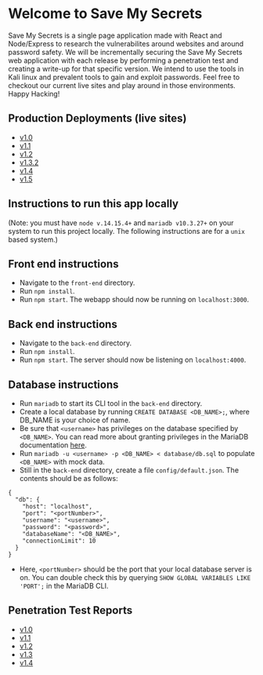 # Welcome to Save My Secrets

Save My Secrets is a single page application made with React and Node/Express to research the vulnerabilites around websites and around password safety. We will be incrementally securing the Save My Secrets web application with each release by performing a penetration test and creating a write-up for that specific version. We intend to use the tools in Kali linux and prevalent tools to gain and exploit passwords. Feel free to checkout our current live sites and play around in those environments. Happy Hacking!

## Production Deployments (live sites)

- [v1.0](http://35.224.40.226:5000/#/)
- [v1.1](http://35.225.223.58:5000/#/)
- [v1.2](http://34.122.111.35:5000/#/)
- [v1.3.2](http://35.224.60.191:5000/#/)
- [v1.4](http://34.122.127.218:5000/#/)
- [v1.5](http://35.225.200.240:5000/#/)

## Instructions to run this app locally

(Note: you must have `node v.14.15.4+` and `mariadb v10.3.27+` on your system to run this project locally. The following instructions are for a `unix` based system.)

## Front end instructions

- Navigate to the `front-end` directory.
- Run `npm install`.
- Run `npm start`. The webapp should now be running on `localhost:3000`.

## Back end instructions

- Navigate to the `back-end` directory.
- Run `npm install`.
- Run `npm start`. The server should now be listening on `localhost:4000`.

## Database instructions

- Run `mariadb` to start its CLI tool in the `back-end` directory.
- Create a local database by running `CREATE DATABASE <DB_NAME>;`, where DB_NAME is your choice of name.
- Be sure that `<username>` has privileges on the database specified by `<DB_NAME>`. You can read more about granting privileges in the MariaDB documentation [here](https://mariadb.com/kb/en/grant/).
- Run `mariadb -u <username> -p <DB_NAME> < database/db.sql` to populate `<DB_NAME>` with mock data.
- Still in the `back-end` directory, create a file `config/default.json`. The contents should be as follows:

```
{
  "db": {
    "host": "localhost",
    "port": "<portNumber>",
    "username": "<username>",
    "password": "<password>",
    "databaseName": "<DB_NAME>",
    "connectionLimit": 10
  }
}
```

- Here, `<portNumber>` should be the port that your local database server is on. You can double check this by querying `SHOW GLOBAL VARIABLES LIKE 'PORT';` in the MariaDB CLI.

## Penetration Test Reports

- [v1.0](https://docs.google.com/document/d/1bHbGZlmDtVqcUrWsEjpkIG4kdxffRHM9C4MsS01IdAw/edit?usp=sharing)
- [v1.1](https://docs.google.com/document/d/1ba__xUNUEnI-te9-6eFxmma6F_FlkA8m427E3zd21UA/edit?usp=sharing)
- [v1.2](https://docs.google.com/document/d/1EQudqb8eeEMnyLfhe7GBZclVeWz1V37OdBJOj1rEmfU/edit?usp=sharing)
- [v1.3](https://docs.google.com/document/d/1JSFHFV5U_26cNBEl-aS5H_pXir9ZHqIxx5A323ZRoUo/edit?usp=sharing)
- [v1.4](https://docs.google.com/document/d/1B4bvayGP7xXw-2zXmcmic-cMcrJdVCukRN1oWao9TXs/edit?usp=sharing)
